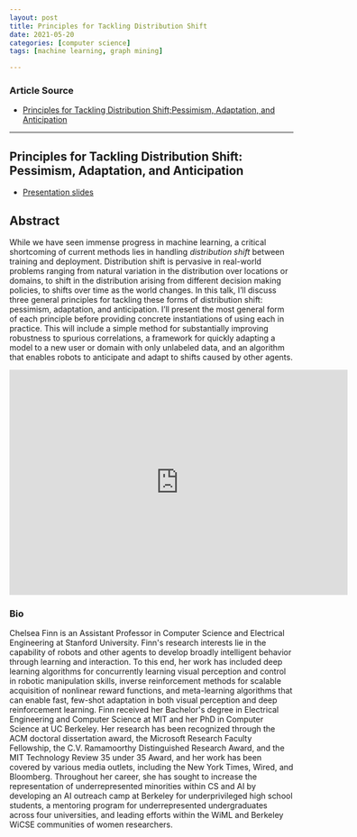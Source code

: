 ```yaml
---
layout: post
title: Principles for Tackling Distribution Shift
date: 2021-05-20
categories: [computer science]
tags: [machine learning, graph mining]

---
```


### Article Source

* [Principles for Tackling Distribution Shift;Pessimism, Adaptation, and Anticipation](https://www.youtube.com/watch?v=ODSCIZORkfQ)

---

## Principles for Tackling Distribution Shift: Pessimism, Adaptation, and Anticipation

* [Presentation slides](https://www.dropbox.com/s/hq1cgqvvdvoqq12/20210219_Chelsea_Finn_Principles_For_Tackling_Distribution_Shift.pdf?dl=0)

## Abstract
While we have seen immense progress in machine learning, a critical shortcoming of current methods lies in handling *distribution shift* between training and deployment. Distribution shift is pervasive in real-world problems ranging from natural variation in the distribution over locations or domains, to shift in the distribution arising from different decision making policies, to shifts over time as the world changes. In this talk, I’ll discuss three general principles for tackling these forms of distribution shift: pessimism, adaptation, and anticipation. I’ll present the most general form of each principle before providing concrete instantiations of using each in practice. This will include a simple method for substantially improving robustness to spurious correlations, a framework for quickly adapting a model to a new user or domain with only unlabeled data, and an algorithm that enables robots to anticipate and adapt to shifts caused by other agents.

<iframe width="600" height="400" src="https://www.youtube.com/embed/ODSCIZORkfQ" title="YouTube video player" frameborder="0" allow="accelerometer; autoplay; clipboard-write; encrypted-media; gyroscope; picture-in-picture" allowfullscreen></iframe>

### Bio
Chelsea Finn is an Assistant Professor in Computer Science and Electrical Engineering at Stanford University. Finn's research interests lie in the capability of robots and other agents to develop broadly intelligent behavior through learning and interaction. To this end, her work has included deep learning algorithms for concurrently learning visual perception and control in robotic manipulation skills, inverse reinforcement methods for scalable acquisition of nonlinear reward functions, and meta-learning algorithms that can enable fast, few-shot adaptation in both visual perception and deep reinforcement learning. Finn received her Bachelor's degree in Electrical Engineering and Computer Science at MIT and her PhD in Computer Science at UC Berkeley. Her research has been recognized through the ACM doctoral dissertation award, the Microsoft Research Faculty Fellowship, the C.V. Ramamoorthy Distinguished Research Award, and the MIT Technology Review 35 under 35 Award, and her work has been covered by various media outlets, including the New York Times, Wired, and Bloomberg. Throughout her career, she has sought to increase the representation of underrepresented minorities within CS and AI by developing an AI outreach camp at Berkeley for underprivileged high school students, a mentoring program for underrepresented undergraduates across four universities, and leading efforts within the WiML and Berkeley WiCSE communities of women researchers.


